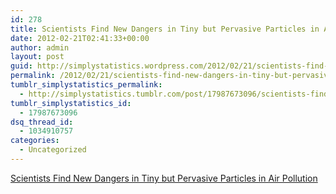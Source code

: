 ```yaml
---
id: 278
title: Scientists Find New Dangers in Tiny but Pervasive Particles in Air Pollution
date: 2012-02-21T02:41:33+00:00
author: admin
layout: post
guid: http://simplystatistics.wordpress.com/2012/02/21/scientists-find-new-dangers-in-tiny-but-pervasive
permalink: /2012/02/21/scientists-find-new-dangers-in-tiny-but-pervasive/
tumblr_simplystatistics_permalink:
  - http://simplystatistics.tumblr.com/post/17987673096/scientists-find-new-dangers-in-tiny-but-pervasive
tumblr_simplystatistics_id:
  - 17987673096
dsq_thread_id:
  - 1034910757
categories:
  - Uncategorized
---
```

[Scientists Find New Dangers in Tiny but Pervasive Particles in Air Pollution](http://www.nytimes.com/2012/02/19/science/earth/scientists-find-new-dangers-in-tiny-but-pervasive-particles-in-air-pollution.html)